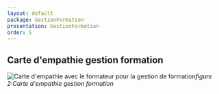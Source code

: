 ```yaml
---
layout: default
package: GestionFormation
presentation: GestionFormation
order: 5
---
```


## Carte d'empathie  gestion formation

![Carte d'empathie avec le formateur pour la gestion de formation](/soli-lms/Besoin/GestionFormation/images/carteempathie.png)*figure 2:Carte d'empathie gestion formation*